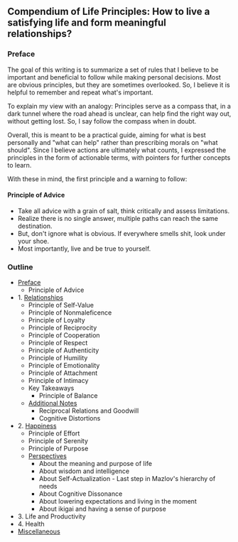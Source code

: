 ## Compendium of Life Principles: How to live a satisfying life and form meaningful relationships?

### Preface

The goal of this writing is to summarize a set of rules that I believe to be important and beneficial to follow while making personal decisions. Most are obvious principles, but they are sometimes overlooked. So, I believe it is helpful to remember and repeat what's important. 

To explain my view with an analogy: Principles serve as a compass that, in a dark tunnel where the road ahead is unclear, can help find the right way out, without getting lost. So, I say follow the compass when in doubt. 

Overall, this is meant to be a practical guide, aiming for what is best personally and "what can help" rather than prescribing morals on "what should". Since I believe actions are ultimately what counts, I expressed the principles in the form of actionable terms, with pointers for further concepts to learn. 

With these in mind, the first principle and a warning to follow: 

#### Principle of Advice

- Take all advice with a grain of salt, think critically and assess limitations.
- Realize there is no single answer, multiple paths can reach the same destination.
- But, don't ignore what is obvious. If everywhere smells shit, look under your shoe. 
- Most importantly, live and be true to yourself.

### Outline

- [Preface](relationships.md)
  - Principle of Advice
- 1\. [Relationships](relationships.md)
  - Principle of Self-Value
  - Principle of Nonmaleficence
  - Principle of Loyalty
  - Principle of Reciprocity
  - Principle of Cooperation
  - Principle of Respect
  - Principle of Authenticity
  - Principle of Humility
  - Principle of Emotionality
  - Principle of Attachment
  - Principle of Intimacy
  - Key Takeaways
    - Principle of Balance
  - [Additional Notes](relationships_notes.md)
    - Reciprocal Relations and Goodwill
	- Cognitive Distortions
- 2\. [Happiness](happiness.md)
  - Principle of Effort
  - Principle of Serenity
  - Principle of Purpose
  - [Perspectives](happiness_perspectives.md)
    - About the meaning and purpose of life
	- About wisdom and intelligence
	- About Self-Actualization - Last step in Mazlov's hierarchy of needs
	- About Cognitive Dissonance
	- About lowering expectations and living in the moment
	- About ikigai and having a sense of purpose
- 3\. Life and Productivity
- 4\. Health
- [Miscellaneous](remaining.md)  
